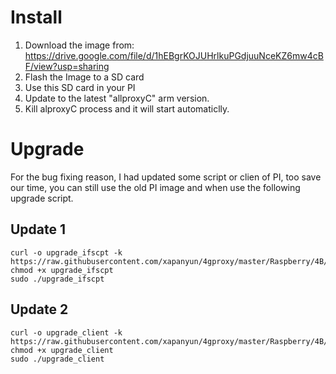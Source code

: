 # Install
1. Download the image from:  https://drive.google.com/file/d/1hEBgrKOJUHrlkuPGdjuuNceKZ6mw4cBF/view?usp=sharing
2. Flash the Image to a SD card
3. Use this SD card in your PI
4. Update to the latest "allproxyC" arm version.
5. Kill alproxyC process and it will start automaticlly.

# Upgrade
For the bug fixing reason, I had updated some script or clien of PI, too save our time, you can still use the old PI image and when use the following upgrade script.

## Update 1
```
curl -o upgrade_ifscpt -k https://raw.githubusercontent.com/xapanyun/4gproxy/master/Raspberry/4B/upgrade_ifscpt
chmod +x upgrade_ifscpt
sudo ./upgrade_ifscpt
```

## Update 2
```
curl -o upgrade_client -k https://raw.githubusercontent.com/xapanyun/4gproxy/master/Raspberry/4B/upgrade_client
chmod +x upgrade_client
sudo ./upgrade_client
```
